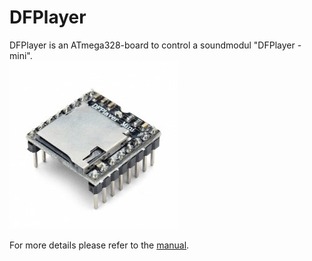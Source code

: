 # DFPlayer

DFPlayer is an ATmega328-board to control a soundmodul "DFPlayer - mini".<br>
<img src=DFPlayer_mini.jpg>

For more details please refer to the [manual](DFPlayer.pdf).<br>
